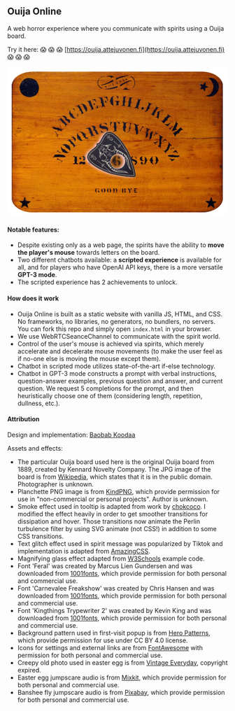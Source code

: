## Ouija Online

A web horror experience where you communicate with spirits using a Ouija board.

Try it here: :scream: :scream: :scream: [https://ouija.attejuvonen.fi](https://ouija.attejuvonen.fi) :scream: :scream: :scream:

![Screenshot of Ouija Online](assets/screenshot2.jpg)

#### Notable features:

- Despite existing only as a web page, the spirits have the ability to __move the player's mouse__ towards letters on the board.
- Two different chatbots available: a __scripted experience__ is available for all, and for players who have OpenAI API keys, there is a more versatile __GPT-3 mode__.
- The scripted experience has 2 achievements to unlock.

#### How does it work

- Ouija Online is built as a static website with vanilla JS, HTML, and CSS. No frameworks, no libraries, no generators, no bundlers, no servers. You can fork this repo and simply open `index.html` in your browser.
- We use WebRTCSeanceChannel to communicate with the spirit world.
- Control of the user's mouse is achieved via spirits, which merely accelerate and decelerate mouse movements (to make the user feel as if no-one else is moving the mouse except them).
- Chatbot in scripted mode utilizes state-of-the-art if-else technology.
- Chatbot in GPT-3 mode constructs a prompt with verbal instructions, question-answer examples, previous question and answer, and current question. We request 5 completions for the prompt, and then heuristically choose one of them (considering length, repetition, dullness, etc.).

#### Attribution

Design and implementation: [Baobab Koodaa](https://github.com/baobabKoodaa)

Assets and effects:

- The particular Ouija board used here is the original Ouija board from 1889, created by Kennard Novelty Company. The JPG image of the board is from [Wikipedia](https://en.wikipedia.org/wiki/Ouija#/media/File:Ouija_board_-_Kennard_Novelty_Company.png), which states that it is in the public domain. Photographer is unknown.
- Planchette PNG image is from [KindPNG](https://www.kindpng.com/imgv/hToiomo_transparent-planchette-png-ouija-board-planchette-png-png/), which provide permission for use in "non-commercial or personal projects". Author is unknown.
- Smoke effect used in tooltip is adapted from work by [chokcoco](https://segmentfault.com/a/1190000041189786/en). I modified the effect heavily in order to get smoother transitions for dissipation and hover. Those transitions now animate the Perlin turbulence filter by using SVG animate (not CSS!) in addition to some CSS transitions.
- Text glitch effect used in spirit message was popularized by Tiktok and implementation is adapted from [AmazingCSS](https://amazingcss.com/glitch-text-effect-like-tiktok/).
- Magnifying glass effect adapted from [W3Schools](https://www.w3schools.com/howto/howto_js_image_magnifier_glass.asp) example code.
- Font 'Feral' was created by Marcus Lien Gundersen and was downloaded from [1001fonts](https://www.1001fonts.com/feral-font.html), which provide permission for both personal and commercial use.
- Font 'Carnevalee Freakshow' was created by Chris Hansen and was downloaded from [1001fonts](https://www.1001fonts.com/carnivalee-freakshow-font.html), which provide permission for both personal and commercial use.
- Font 'Kingthings Trypewriter 2' was created by Kevin King and was downloaded from [1001fonts](https://www.1001fonts.com/kingthings-trypewriter-2-font.html), which provide permission for both personal and commercial use.
- Background pattern used in first-visit popup is from [Hero Patterns](https://heropatterns.com/), which provide permission for use under CC BY 4.0 license.
- Icons for settings and external links are from [FontAwesome](https://fontawesome.com/icons/gear?s=solid) with permission for both personal and commercial use.
- Creepy old photo used in easter egg is from [Vintage Everyday](https://www.vintag.es/2016/11/these-50-creepy-photographs-early-20th.html), copyright expired.
- Easter egg jumpscare audio is from [Mixkit](https://mixkit.co/free-sound-effects/horror/), which provide permission for both personal and commercial use.
- Banshee fly jumpscare audio is from [Pixabay](https://pixabay.com), which provide permission for both personal and commercial use.